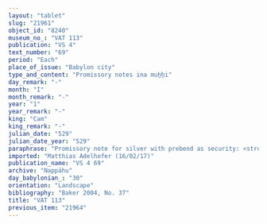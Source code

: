 ```yaml
---
layout: "tablet"
slug: "21961"
object_id: "8240"
museum_no_: "VAT 113"
publication: "VS 4"
text_number: "69"
period: "Each"
place_of_issue: "Babylon city"
type_and_content: "Promissory notes ina muẖẖi"
day_remark: "-"
month: "I"
month_remark: "-"
year: "1"
year_remark: "-"
king: "Cam"
king_remark: "-"
julian_date: "529"
julian_date_year: "529"
paraphrase: "Promissory note for silver with prebend as security: <strong>B<sub>1</sub></strong> and <strong><sup>f</sup>B<sub>2</sub></strong> owe 5/6 mina of silver of 1/8 alloy to <strong>A</strong>. The debt will bear a yearly interest of 12 shekels of silver per mina (20 %). They pledge the prebend of Kāribu of the gate of the shrine of Marduk as security. No one else has right of disposal (<em>&scaron;alāṭu</em>) over the prebend as long as the debt towards <strong>A</strong> stands. <strong>B<sub>1</sub></strong> and <strong><sup>f</sup>B<sub>2 </sub></strong>vouch for each other. 3 witnesses and the scribe (Bān&ucirc;nu/Nab&ucirc;-ēṭir//Rab-ban&ecirc;). Addendum: Previous promissory notes (<em>scil</em>. DCEPHE435 and VAT97) of <strong>A</strong> against <strong>B<sub>1</sub></strong> are invalid (<em>hep&ucirc;</em>, <em>hupp&ucirc;</em>).<br /> &nbsp;<br /> <strong>A </strong>= Iddin-Nab&ucirc;/Nab&ucirc;-bān-zēri//Nappāhu; <strong>B<sub>1</sub></strong> = Iddin-Nab&ucirc;/Nādin//Nappāhu; <strong><sup>f</sup>B<sub>2</sub></strong> = <sup>f</sup>Maqartu/Nab&ucirc;-ēṭir//Nappāhu<br /> &nbsp;"
imported: "Matthias Adelhofer (16/02/17)"
publication_name: "VS 4 69"
archive: "Nappāhu"
day_babylonian_: "30"
orientation: "Landscape"
bibliography: "Baker 2004, No. 37"
title: "VAT 113"
previous_item: "21964"
---
```

